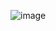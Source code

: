 ![image](https://user-images.githubusercontent.com/116494217/204484769-7d5d36fb-6d7d-4ed1-b7a2-d798ecf36341.png)
